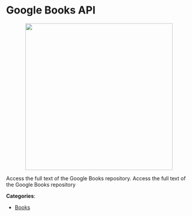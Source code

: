 # Google Books API
<p align="center">
    <img width="400" src="https://raw.githubusercontent.com/apis-list/apis-list/apis/google-books-api/logo_256x256.png" />
</p>

Access the full text of the Google Books repository.  Access the full text of the Google Books repository



**Categories**:
- [Books](https://github.com/apis-list/apis-list#books)




